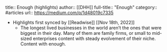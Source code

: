 title:: Enough (highlights)
author:: [[DHH]]
full-title:: "Enough"
category:: #articles
url:: https://medium.com/p/1d48019c7335

- Highlights first synced by [[Readwise]] [[Nov 18th, 2022]]
	- The longest lived businesses in the world aren’t the ones that were biggest in their day. Many of them are family firms, or small to mid-sized enterprises content with steady evolvement of their niche. Content with enough.